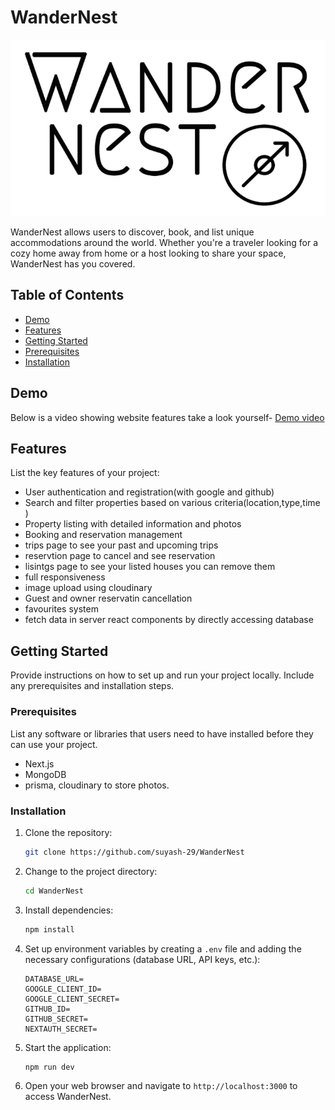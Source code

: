 

# WanderNest

![WanderNest Logo](./public/images/logo2.png) <!-- If you have a logo, replace the link -->

WanderNest  allows users to discover, book, and list unique accommodations around the world. Whether you're a traveler looking for a cozy home away from home or a host looking to share your space, WanderNest has you covered.

## Table of Contents

- [Demo](#demo)
- [Features](#features)
- [Getting Started](#getting-started)
- [Prerequisites](#prerequisites)
- [Installation](#installation)


## Demo

Below is a video showing website features take a look yourself- [Demo video](https://www.youtube.com/watch?v=lJRM428MdTU) <!-- Replace with a link to your demo -->

## Features

List the key features of your project:

- User authentication and registration(with google and github)
- Search and filter properties based on various criteria(location,type,time )
- Property listing with detailed information and photos
- Booking and reservation management
- trips page to see your past and upcoming trips
- reservtion page to cancel and see reservation
- lisintgs page to see your listed houses you can remove them
- full responsiveness
- image upload using cloudinary
- Guest and owner reservatin cancellation
- favourites system
- fetch data in server react components by directly accessing database

## Getting Started

Provide instructions on how to set up and run your project locally. Include any prerequisites and installation steps.

### Prerequisites

List any software or libraries that users need to have installed before they can use your project.

- Next.js
- MongoDB
- prisma, cloudinary to store photos.


### Installation

1. Clone the repository:

   ```bash
   git clone https://github.com/suyash-29/WanderNest
   ```

2. Change to the project directory:

   ```bash
   cd WanderNest
   ```

3. Install dependencies:

   ```bash
   npm install
   ```

4. Set up environment variables by creating a `.env` file and adding the necessary configurations (database URL, API keys, etc.):

   ```plaintext
   DATABASE_URL=
   GOOGLE_CLIENT_ID=
   GOOGLE_CLIENT_SECRET=
   GITHUB_ID=
   GITHUB_SECRET=
   NEXTAUTH_SECRET=
   ```

5. Start the application:

   ```bash
   npm run dev
   ```

6. Open your web browser and navigate to `http://localhost:3000` to access WanderNest.






